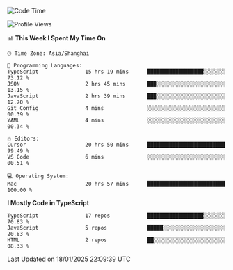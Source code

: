 <!--START_SECTION:waka-->
![Code Time](http://img.shields.io/badge/Code%20Time-7%2C233%20hrs%2018%20mins-blue)

![Profile Views](http://img.shields.io/badge/Profile%20Views-1-blue)

📊 **This Week I Spent My Time On** 

```text
🕑︎ Time Zone: Asia/Shanghai

💬 Programming Languages: 
TypeScript               15 hrs 19 mins      ██████████████████░░░░░░░   73.12 % 
JSON                     2 hrs 45 mins       ███░░░░░░░░░░░░░░░░░░░░░░   13.15 % 
JavaScript               2 hrs 39 mins       ███░░░░░░░░░░░░░░░░░░░░░░   12.70 % 
Git Config               4 mins              ░░░░░░░░░░░░░░░░░░░░░░░░░   00.39 % 
YAML                     4 mins              ░░░░░░░░░░░░░░░░░░░░░░░░░   00.34 % 

🔥 Editors: 
Cursor                   20 hrs 50 mins      █████████████████████████   99.49 % 
VS Code                  6 mins              ░░░░░░░░░░░░░░░░░░░░░░░░░   00.51 % 

💻 Operating System: 
Mac                      20 hrs 57 mins      █████████████████████████   100.00 % 
```

**I Mostly Code in TypeScript** 

```text
TypeScript               17 repos            ██████████████████░░░░░░░   70.83 % 
JavaScript               5 repos             █████░░░░░░░░░░░░░░░░░░░░   20.83 % 
HTML                     2 repos             ██░░░░░░░░░░░░░░░░░░░░░░░   08.33 % 
```




 Last Updated on 18/01/2025 22:09:39 UTC
<!--END_SECTION:waka-->
